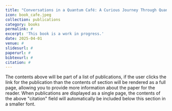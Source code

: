 ```yaml
---
title: "Conversations in a Quantum Café: A Curious Journey Through Quantum Computing for Everyone"
icon: book_cafe.jpeg
collection: publications
category: books
permalink: #
excerpt: 'This book is a work in progress.'
date: 2025-04-01
venue: #
slidesurl: #
paperurl: #
bibtexurl: #
citation: #
---
```

The contents above will be part of a list of publications, if the user clicks the link for the publication than the contents of section will be rendered as a full page, allowing you to provide more information about the paper for the reader. When publications are displayed as a single page, the contents of the above "citation" field will automatically be included below this section in a smaller font.
